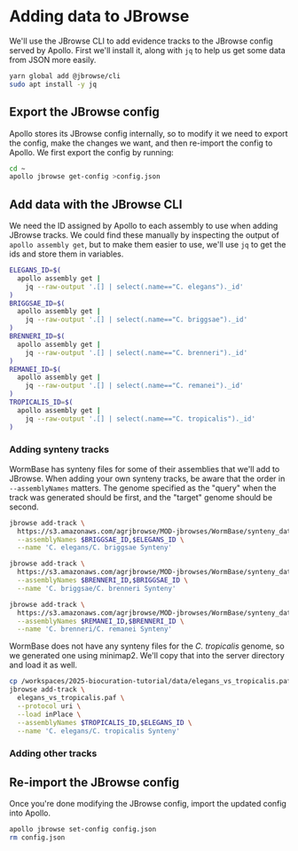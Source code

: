 # Adding data to JBrowse

We'll use the JBrowse CLI to add evidence tracks to the JBrowse config served by
Apollo. First we'll install it, along with `jq` to help us get some data from
JSON more easily.

```sh
yarn global add @jbrowse/cli
sudo apt install -y jq
```

## Export the JBrowse config

Apollo stores its JBrowse config internally, so to modify it we need to export
the config, make the changes we want, and then re-import the config to Apollo.
We first export the config by running:

```sh
cd ~
apollo jbrowse get-config >config.json
```

## Add data with the JBrowse CLI

We need the ID assigned by Apollo to each assembly to use when adding JBrowse
tracks. We could find these manually by inspecting the output of
`apollo assembly get`, but to make them easier to use, we'll use `jq` to get the
ids and store them in variables.

```sh
ELEGANS_ID=$(
  apollo assembly get |
    jq --raw-output '.[] | select(.name=="C. elegans")._id'
)
BRIGGSAE_ID=$(
  apollo assembly get |
    jq --raw-output '.[] | select(.name=="C. briggsae")._id'
)
BRENNERI_ID=$(
  apollo assembly get |
    jq --raw-output '.[] | select(.name=="C. brenneri")._id'
)
REMANEI_ID=$(
  apollo assembly get |
    jq --raw-output '.[] | select(.name=="C. remanei")._id'
)
TROPICALIS_ID=$(
  apollo assembly get |
    jq --raw-output '.[] | select(.name=="C. tropicalis")._id'
)
```

### Adding synteny tracks

WormBase has synteny files for some of their assemblies that we'll add to
JBrowse. When adding your own synteny tracks, be aware that the order in
`--assemblyNames` matters. The genome specified as the "query" when the track
was generated should be first, and the "target" genome should be second.

```sh
jbrowse add-track \
  https://s3.amazonaws.com/agrjbrowse/MOD-jbrowses/WormBase/synteny_data/c_elegans.c_briggsae.paf \
  --assemblyNames $BRIGGSAE_ID,$ELEGANS_ID \
  --name 'C. elegans/C. briggsae Synteny'

jbrowse add-track \
  https://s3.amazonaws.com/agrjbrowse/MOD-jbrowses/WormBase/synteny_data/c_briggsae.c_brenneri.paf \
  --assemblyNames $BRENNERI_ID,$BRIGGSAE_ID \
  --name 'C. briggsae/C. brenneri Synteny'

jbrowse add-track \
  https://s3.amazonaws.com/agrjbrowse/MOD-jbrowses/WormBase/synteny_data/c_brenneri.c_remanei.paf \
  --assemblyNames $REMANEI_ID,$BRENNERI_ID \
  --name 'C. brenneri/C. remanei Synteny'
```

WormBase does not have any synteny files for the _C. tropicalis_ genome, so we
generated one using minimap2. We'll copy that into the server directory and load
it as well.

```sh
cp /workspaces/2025-biocuration-tutorial/data/elegans_vs_tropicalis.paf /var/www/html/
jbrowse add-track \
  elegans_vs_tropicalis.paf \
  --protocol uri \
  --load inPlace \
  --assemblyNames $TROPICALIS_ID,$ELEGANS_ID \
  --name 'C. elegans/C. tropicalis Synteny'
```

### Adding other tracks

## Re-import the JBrowse config

Once you're done modifying the JBrowse config, import the updated config into
Apollo.

```sh
apollo jbrowse set-config config.json
rm config.json
```
